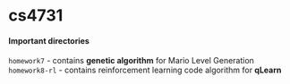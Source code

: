 # cs4731

#### Important directories
`homework7` - contains **genetic algorithm** for Mario Level Generation
`homework8-rl` - contains reinforcement learning code algorithm for **qLearn**
